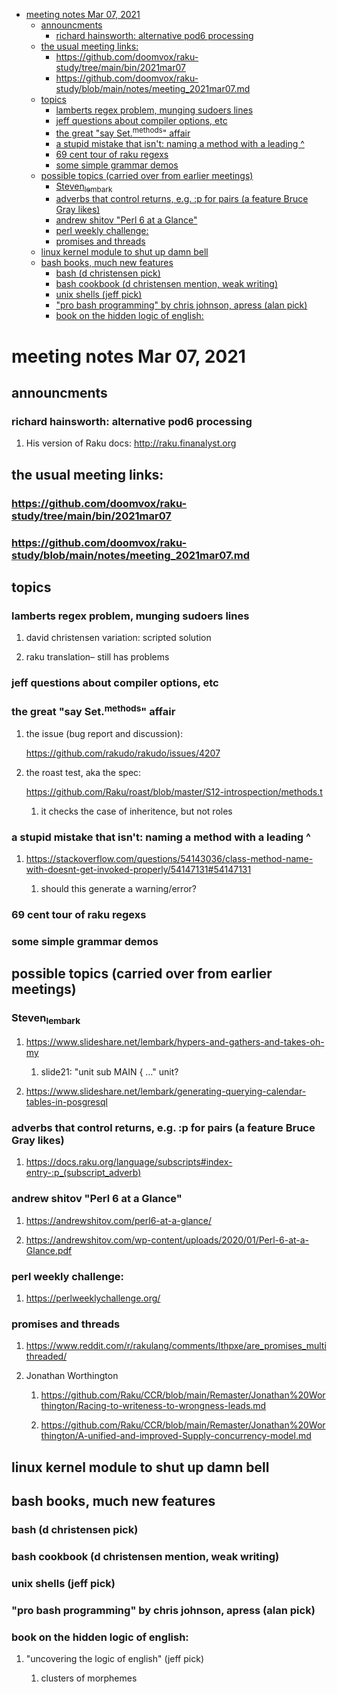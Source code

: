 - [meeting notes Mar 07, 2021](#orga97844c)
  - [announcments](#orgc38c212)
    - [richard hainsworth: alternative pod6 processing](#orgd5a91a8)
  - [the usual meeting links:](#org677226c)
    - [<https://github.com/doomvox/raku-study/tree/main/bin/2021mar07>](#orgfb347f4)
    - [<https://github.com/doomvox/raku-study/blob/main/notes/meeting_2021mar07.md>](#orgeea875c)
  - [topics](#org66e4bdf)
    - [lamberts regex problem, munging sudoers lines](#orgf7d7a9f)
    - [jeff questions about compiler options, etc](#org97419fa)
    - [the great "say Set.<sup>methods</sup>" affair](#org45da622)
    - [a stupid mistake that isn't: naming a method with a leading ^](#orgade5f06)
    - [69 cent tour of raku regexs](#orgcc42d8c)
    - [some simple grammar demos](#org712bee4)
  - [possible topics (carried over from earlier meetings)](#org8e336db)
    - [Steven<sub>lembark</sub>](#orgffe2d78)
    - [adverbs that control returns, e.g. :p for pairs (a feature Bruce Gray likes)](#orga0065a8)
    - [andrew shitov "Perl 6 at a Glance"](#org304d9be)
    - [perl weekly challenge:](#org64e574f)
    - [promises and threads](#orgc7b7aa9)
  - [linux kernel module to shut up damn bell](#org0dbb3c2)
  - [bash books, much new features](#org3e8a956)
    - [bash          (d christensen pick)](#org7869183)
    - [bash cookbook (d christensen mention, weak writing)](#orgd19c1f2)
    - [unix shells (jeff pick)](#orgf6f6a09)
    - ["pro bash programming" by chris johnson, apress (alan pick)](#org30d098e)
    - [book on the hidden logic of english:](#orgd506361)


<a id="orga97844c"></a>

# meeting notes Mar 07, 2021


<a id="orgc38c212"></a>

## announcments


<a id="orgd5a91a8"></a>

### richard hainsworth: alternative pod6 processing

1.  His version of Raku docs: <http://raku.finanalyst.org>


<a id="org677226c"></a>

## the usual meeting links:


<a id="orgfb347f4"></a>

### <https://github.com/doomvox/raku-study/tree/main/bin/2021mar07>


<a id="orgeea875c"></a>

### <https://github.com/doomvox/raku-study/blob/main/notes/meeting_2021mar07.md>


<a id="org66e4bdf"></a>

## topics


<a id="orgf7d7a9f"></a>

### lamberts regex problem, munging sudoers lines

1.  david christensen variation: scripted solution

2.  raku translation&#x2013; still has problems


<a id="org97419fa"></a>

### jeff questions about compiler options, etc


<a id="org45da622"></a>

### the great "say Set.<sup>methods</sup>" affair

1.  the issue (bug report and discussion):

    <https://github.com/rakudo/rakudo/issues/4207>

2.  the roast test, aka the spec:

    <https://github.com/Raku/roast/blob/master/S12-introspection/methods.t>
    
    1.  it checks the case of inheritence, but not roles


<a id="orgade5f06"></a>

### a stupid mistake that isn't: naming a method with a leading ^

1.  <https://stackoverflow.com/questions/54143036/class-method-name-with-doesnt-get-invoked-properly/54147131#54147131>

    1.  should this generate a warning/error?


<a id="orgcc42d8c"></a>

### 69 cent tour of raku regexs


<a id="org712bee4"></a>

### some simple grammar demos


<a id="org8e336db"></a>

## possible topics (carried over from earlier meetings)


<a id="orgffe2d78"></a>

### Steven<sub>lembark</sub>

1.  <https://www.slideshare.net/lembark/hypers-and-gathers-and-takes-oh-my>

    1.  slide21:  "unit sub MAIN { &#x2026;"  unit?

2.  <https://www.slideshare.net/lembark/generating-querying-calendar-tables-in-posgresql>


<a id="orga0065a8"></a>

### adverbs that control returns, e.g. :p for pairs (a feature Bruce Gray likes)

1.  <https://docs.raku.org/language/subscripts#index-entry-:p_(subscript_adverb)>


<a id="org304d9be"></a>

### andrew shitov "Perl 6 at a Glance"

1.  <https://andrewshitov.com/perl6-at-a-glance/>

2.  <https://andrewshitov.com/wp-content/uploads/2020/01/Perl-6-at-a-Glance.pdf>


<a id="org64e574f"></a>

### perl weekly challenge:

1.  <https://perlweeklychallenge.org/>


<a id="orgc7b7aa9"></a>

### promises and threads

1.  <https://www.reddit.com/r/rakulang/comments/lthpxe/are_promises_multithreaded/>

2.  Jonathan Worthington

    1.  <https://github.com/Raku/CCR/blob/main/Remaster/Jonathan%20Worthington/Racing-to-writeness-to-wrongness-leads.md>
    
    2.  <https://github.com/Raku/CCR/blob/main/Remaster/Jonathan%20Worthington/A-unified-and-improved-Supply-concurrency-model.md>


<a id="org0dbb3c2"></a>

## linux kernel module to shut up damn bell


<a id="org3e8a956"></a>

## bash books, much new features


<a id="org7869183"></a>

### bash          (d christensen pick)


<a id="orgd19c1f2"></a>

### bash cookbook (d christensen mention, weak writing)


<a id="orgf6f6a09"></a>

### unix shells (jeff pick)


<a id="org30d098e"></a>

### "pro bash programming" by chris johnson, apress (alan pick)


<a id="orgd506361"></a>

### book on the hidden logic of english:

1.  "uncovering the logic of english" (jeff pick)

    1.  clusters of morphemes
